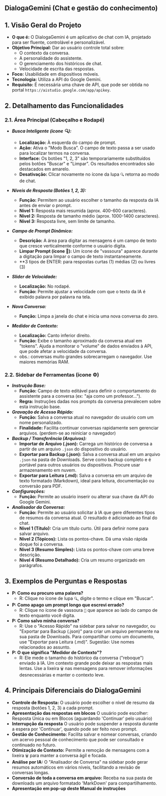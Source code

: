 ## DialogaGemini (Chat e gestão do conhecimento)

## 1\. Visão Geral do Projeto

* **O que é:** O DialogaGemini é um aplicativo de chat com IA, projetado para ser fluente, controlável e personalizável.
* **Objetivo Principal:** Dar ao usuário controle total sobre:
  * O contexto da conversa.
  * A personalidade do assistente.
  * O gerenciamento dos históricos de chat.
  * Velocidade de escrita das respostas.
* **Foco:** Usabilidade em dispositivos móveis.
* **Tecnologia:** Utiliza a API do Google Gemini.
* **Requisito:** É necessária uma chave de API, que pode ser obtida no portal `https://aistudio.google.com/app/apikey`.

## 2\. Detalhamento das Funcionalidades
### 2.1. Área Principal (Cabeçalho e Rodapé)
* ___**Busca Inteligente (ícone 🔍):**___
  * **Localização:** À esquerda do campo de prompt.
  * **Ação:** Ativa o "Modo Busca". O campo de texto passa a ser usado para localizar termos na conversa.
  * **Interface:** Os botões "1, 2, 3" são temporariamente substituídos pelos botões "Buscar" e "Limpar". Os resultados encontrados são destacados em amarelo.
  * **Desativação:** Clicar novamente no ícone da lupa `🔍` retorna ao modo de chat.

* ___**Níveis de Resposta (Botões 1, 2, 3):**___
  * **Função:** Permitem ao usuário escolher o tamanho da resposta da IA antes de enviar o prompt.
  * **Nível 1:** Resposta mais resumida (aprox. 400-600 caracteres).
  * **Nível 2:** Resposta de tamanho médio (aprox. 1000-1400 caracteres).
  * **Nível 3:** Resposta livre, sem limite de tamanho.

* ___**Campo de Prompt Dinâmico:**___
  * **Descrição:** A área para digitar as mensagens é um campo de texto que cresce verticalmente conforme o usuário digita.
  * **Limpar Prompt (ícone 🧹):** Um ícone de "vassoura" aparece durante a digitação para limpar o campo de texto instantaneamente.
  * **3 tipos de ENTER: para respostas curtas (1) médias (2) ou livres (3)
* ___**Slider de Velocidade:**___
  * **Localização:** No rodapé.
  * **Função:** Permite ajustar a velocidade com que o texto da IA é exibido palavra por palavra na tela.
* ___**Nova Conversa:**___
  * **Função:** Limpa a janela do chat e inicia uma nova conversa do zero.
* ___**Medidor de Contexto:**___
  * **Localização:** Canto inferior direito.
  * **Função:** Exibe o tamanho aproximado da conversa atual em "tokens". Ajuda a monitorar o "volume" de dados enviados à API, que pode afetar a velocidade da conversa.
  * obs.: conversas muito grandes sobrecarregam o navegador. Use maiores memórias RAM. 
### 2.2. Sidebar de Ferramentas (ícone ⚙️)
* ___**Instrução Base:**___
  * **Função:** Campo de texto editável para definir o comportamento do assistente para a conversa (ex: "aja como um professor...").
  * **Regra:** Instruções dadas nos prompts da conversa prevalecem sobre esta instrução base.
* ___**Gravação de Acesso Rápido:**___
  * **Função:** Salva a conversa atual no navegador do usuário com um nome personalizado.
  * **Finalidade:** Facilita continuar conversas rapidamente sem gerenciar arquivos. (perdem-se ao reiniciar o navegador)
* ___**Backup / Transferência (Arquivos):**___
  * **Importar de Arquivo (.json):** Carrega um histórico de conversa a partir de um arquivo `.json` do dispositivo do usuário.
  * **Exportar para Backup (.json):** Salva a conversa atual em um arquivo `.json` na pasta de Downloads. Serve como backup completo e é portável para outros usuários ou dispositivos. Procure usar armazenamento em nuvem.
  * **Exportar para Leitura (.md):** Salva a conversa em um arquivo de texto formatado (Markdown), ideal para leitura, documentação ou conversão para PDF.
* ___**Configurações:**___
  * **Função:** Permite ao usuário inserir ou alterar sua chave da API do Google Gemini.
* ___**Analisador da Conversa:**___
  * **Função:** Permite ao usuário solicitar à IA que gere diferentes tipos de resumos da conversa atual. O resultado é adicionado ao final do chat.
  * **Nível 1 (Título):** Cria um título curto. Útil para definir nome para salvar arquivo.
  * **Nível 2 (Tópicos):** Lista os pontos-chave. Dá uma visão rápida doque foi a conversa.
  * **Nível 3 (Resumo Simples):** Lista os pontos-chave com uma breve descrição.
  * **Nível 4 (Resumo Detalhado):** Cria um resumo organizado em parágrafos.

## 3\. Exemplos de Perguntas e Respostas
* **P: Como eu procuro uma palavra?**
  * R: Clique no ícone de lupa `🔍`, digite o termo e clique em "Buscar".
* **P: Como apago um prompt longo que escrevi errado?**
  * R: Clique no ícone de vassoura `🧹` que aparece ao lado do campo de texto enquanto você digita.
* **P: Como salvo minha conversa?**
  * R: Use o "Acesso Rápido" na sidebar para salvar no navegador, ou "Exportar para Backup (.json)" para criar um arquivo permanente na sua pasta de Downloads. Para compartilhar como um documento, use "Exportar para Leitura (.md)". Sugestão: Use nomes relacionados ao assunto.
* **P: O que significa "Medidor de Contexto"?**
  * R: Ele mede o tamanho do histórico da conversa ("reboque") enviado à IA. Um contexto grande pode deixar as respostas mais lentas. Use a lixeira `🗑️` nas mensagens para remover informações desnecessárias e manter o contexto leve.

## 4\. Principais Diferenciais do DialogaGemini
* **Controle de Resposta:** O usuário pode escolher o nível de resumo da resposta (botões 1, 2, 3) a cada prompt.
* **Apresentação das respostas em blocos** O usuário pode escolher: Resposta Única ou em Blocos (aguardando 'Continuar' pelo usuário)
* **Interrupção da resposta** O usuário pode suspender a resposta durante a espera por 'Continuar', quando pode ser feito novo prompt.
* **Gestão de Conhecimento:** Facilita salvar e nomear conversas, criando um acervo pessoal de conhecimento que pode ser consultado e continuado no futuro.
* **Otimização de Contexto:** Permite a remoção de mensagens com a lixeira `🗑️` para manter a conversa ágil e focada.
* **Análise por IA:** O "Analisador de Conversa" na sidebar pode gerar resumos automáticos em vários níveis, facilitando a revisão de conversas longas.
* **Conversão de toda a conversa em arquivo:** Receba na sua pasta de downloads um arquivo formatado 'MarkDown' para compartilhamento.
* **Apresentação em pop-up deste Manual de instruções**


